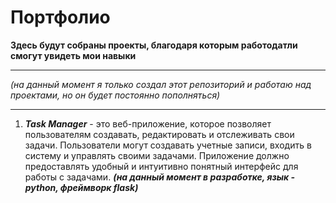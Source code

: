 # Портфолио

**Здесь будут собраны проекты, благодаря которым работодатли смогут увидеть мои навыки**

---
*(на данный момент я только создал этот репозиторий и работаю над проектами, но он будет постоянно пополняться)*

---

1)  ***Task Manager*** - это веб-приложение, которое позволяет пользователям создавать, редактировать и отслеживать свои задачи. Пользователи могут создавать учетные записи, входить в систему и управлять своими задачами. Приложение должно предоставлять удобный и интуитивно понятный интерфейс для работы с задачами. ***(на данный момент в разработке, язык - python, фреймворк flask)***
